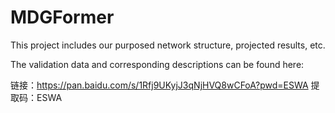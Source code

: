 # MDGFormer
This project includes our purposed network structure, projected results, etc.

The validation data and corresponding descriptions can be found here:

链接：https://pan.baidu.com/s/1Rfj9UKyjJ3qNjHVQ8wCFoA?pwd=ESWA 
提取码：ESWA 
